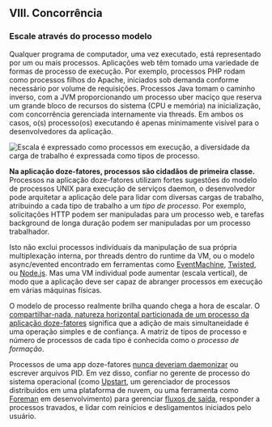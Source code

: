 ## VIII. Concorrência
### Escale através do processo modelo

Qualquer programa de computador, uma vez executado, está representado por um ou mais processos. Aplicações web têm tomado uma variedade de formas de processo de execução. Por exemplo, processos PHP rodam como processos filhos do Apache, iniciados sob demanda conforme necessário por volume de requisições. Processos Java tomam o caminho inverso, com a JVM proporcionando um processo uber maciço que reserva um grande bloco de recursos do sistema (CPU e memória) na inicialização, com concorrência gerenciada internamente via threads. Em ambos os casos, o(s) processo(os) executando é apenas minimamente visível para o desenvolvedores da aplicação.

![Escala é expressado como processos em execução, a diversidade da carga de trabalho é expressada como tipos de processo.](/images/process-types.png)

**Na aplicação doze-fatores, processos são cidadãos de primeira classe.**  Processos na aplicação doze-fatores utilizam fortes sugestões do modelo de processos UNIX para execução de serviços daemon, o desenvolvedor pode arquitetar a aplicação dele para lidar com diversas cargas de trabalho, atribuindo a cada tipo de trabalho a um *tipo de processo*. Por exemplo, solicitações HTTP podem ser manipuladas para um processo web, e tarefas background de longa duração podem ser manipuladas por um processo trabalhador.

Isto não exclui processos individuais da manipulação de sua própria multiplexação interna, por threads dentro do runtime da VM, ou o modelo async/evented encontrado em ferramentas como [EventMachine](http://rubyeventmachine.com/), [Twisted](http://twistedmatrix.com/trac/), ou [Node.js](http://nodejs.org/). Mas uma VM individual pode aumentar (escala vertical), de modo que a aplicação deve ser capaz de abranger processos em execução em várias máquinas físicas.

O modelo de processo realmente brilha quando chega a hora de escalar. O [compartilhar-nada, natureza horizontal particionada de um processo da aplicação doze-fatores](./processes) significa que a adição de mais simultaneidade é uma operação simples e de confiança. A matriz de tipos de processo e número de processos de cada tipo é conhecida como o *processo de formação*.

Processos de uma app doze-fatores [nunca deveriam daemonizar](http://dustin.github.com/2010/02/28/running-processes.html) ou escrever arquivos PID. Em vez disso, confiar no gerente de processo do sistema operacional (como [Upstart](http://upstart.ubuntu.com/), um gerenciador de processos distribuídos em uma plataforma de nuvem, ou uma ferramenta como [Foreman](http://blog.daviddollar.org/2011/05/06/introducing-foreman.html) em desenvolvimento) para gerenciar [fluxos de saída](./logs), responder a processos travados, e lidar com reinícios e desligamentos iniciados pelo usuário.
